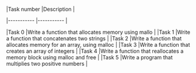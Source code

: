 |Task number |Description |

|----------- |----------- |

|Task 0 |Write a function that allocates memory using mallo |
|Task 1 |Write a function that concatenates two strings |
|Task 2 |Write a function that allocates memory for an array, using malloc |
|Task 3 |Write a function that creates an array of integers |
|Task 4 |Write a function that reallocates a memory block using malloc and free |
|Task 5 |Write a program that multiplies two positive numbers |
